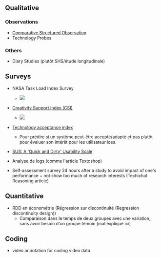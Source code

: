 ## Qualitative

### Observations

- [Comparative Structured Observation](https://ex-situ.lri.fr/workshops/comparative-structured-observation)
- Technology Probes

### Others

- Diary Studies (plutôt SHS/étude longitudinale)


## Surveys

- NASA Task Load Index Survey
    - ![](https://www.researchgate.net/profile/Celine-Latulipe/publication/221519297/figure/fig1/AS:640365447110658@1529686428324/The-NASA-Task-Load-Index-factor-ratings.png)
- [Creativity Support Index (CSI)](https://dl.acm.org/doi/10.1145/1520340.1520609)
    - ![](https://www.researchgate.net/profile/Celine-Latulipe/publication/221519297/figure/fig2/AS:640365447102467@1529686428367/The-Creativity-Support-Index.png)
- [Technology acceptance index](http://journal.julypress.com/index.php/aes/article/view/816)
    - Pour prédire si un système peut-être accepté/adapté et pas plutôt pour évaluer son intérêt pour les utilisateur·ices. 
- [SUS: A 'Quick and Dirty' Usability Scale](https://www.taylorfrancis.com/chapters/edit/10.1201/9781498710411-35/sus-quick-dirty-usability-scale-john-brooke)
- Analyse de logs (comme l'article Textoshop)

- Self-assessment survey 24 hours after a study to avoid impact of one's performance + not show too much of research interests (Techichal Reasoning article)

## Quantitative

- RDD en économétrie (Régression sur discontinuité (Regression discontinuity design))
    - Comparaison dans le temps de deux groupes avec une variation, sans avoir besoin d'un groupe témoin (mal expliqué ici)


## Coding

- video annotation for coding video data